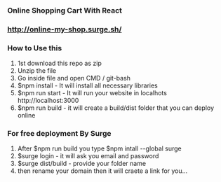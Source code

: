 ### Online Shopping Cart With React

### http://online-my-shop.surge.sh/

### How to Use this
1. 1st download this repo as zip
2. Unzip the file 
3. Go inside file and open CMD / git-bash
4. $npm install - It will install all necessary libraries
5. $npm run start - It will run your website in localhots  http://localhost:3000
6. $npm run build - it will create a build/dist folder that you can deploy online

### For free deployment By Surge
1. After $npm run build you type $npm intall --global surge
2. $surge login - it will ask you email and password
3. $surge dist/build - provide your folder name
4. then rename your domain then it will craete a link for you...
